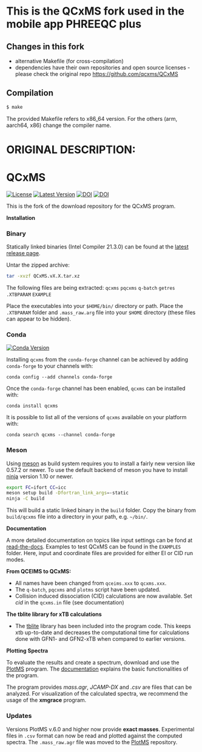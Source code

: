# This is the QCxMS fork used in the mobile app PHREEQC plus

## Changes in this fork

* alternative Makefile (for cross-compilation)
* dependencies have their own repositories and open source licenses - please check the original repo https://github.com/qcxms/QCxMS

## Compilation

```bash
$ make
```

The provided Makefile refers to x86_64 version. For the others (arm, aarch64, x86) change the compiler name. 

# ORIGINAL DESCRIPTION:

# QCxMS
[![License](https://img.shields.io/github/license/qcxms/qcxms)](https://github.com/grimme-lab/xtb/blob/main/COPYING)
[![Latest Version](https://img.shields.io/github/v/release/qcxms/qcxms)](https://github.com/qcxms/QCxMS/releases/latest)
[![DOI](https://img.shields.io/badge/DOI-10.1002%2Fanie.201300158%20-blue)](https://doi.org/10.1002/anie.201300158) [![DOI](https://img.shields.io/badge/DOI-10.1021%2Facsomega.9b02011%20-blue)](https://doi.org/10.1021/acsomega.9b02011)

This is the fork of the download repository for the QCxMS program. 

**Installation**

### Binary 

Statically linked binaries (Intel Compiler 21.3.0) can be found at the [latest release page](https://github.com/qcxms/QCxMS/releases/latest).

Untar the zipped archive:

```bash
tar -xvzf QCxMS.vX.X.tar.xz
```

The following files are being extracted: `qcxms` `pqcxms` `q-batch` `getres` `.XTBPARAM` `EXAMPLE`

Place the executables into your ``$HOME/bin/`` directory or path. Place the `.XTBPARAM` folder and `.mass_raw.arg` file into your `$HOME` directory (these files can appear to be hidden). 

### Conda

[![Conda Version](https://img.shields.io/conda/vn/conda-forge/qcxms.svg)](https://anaconda.org/conda-forge/qcxms)

Installing `qcxms` from the `conda-forge` channel can be achieved by adding `conda-forge` to your channels with:

```
conda config --add channels conda-forge
```

Once the `conda-forge` channel has been enabled, `qcxms` can be installed with:

```
conda install qcxms
```

It is possible to list all of the versions of `qcxms` available on your platform with:

```
conda search qcxms --channel conda-forge
```


### Meson

Using [meson](https://mesonbuild.com/) as build system requires you to install a fairly new version like 0.57.2 or newer.
To use the default backend of meson you have to install [ninja](https://ninja-build.org/) version 1.10 or newer.

```bash
export FC=ifort CC=icc
meson setup build -Dfortran_link_args=-static
ninja -C build 
```

This will build a static linked binary in the ``build`` folder. Copy the binary from ``build/qcxms`` file into a directory in your path, e.g. ``~/bin/``.


**Documentation**

A more detailed documentation on topics like input settings can be fond at [read-the-docs](https://xtb-docs.readthedocs.io/en/latest/qcxms_doc/qcxms.html). 
Examples to test QCxMS can be found in the `EXAMPLES` folder. Here, input and coordinate files are provided for either EI or CID run modes. 


**From QCEIMS to QCxMS:**
- All names have been changed from `qceims.xxx` to `qcxms.xxx`.
- The `q-batch`, `pqcxms` and `plotms` script have been updated.
- Collision induced dissociation (CID) calculations are now available. Set *cid* in the `qcxms.in` file (see
  documentation) 

**The tblite library for xTB calculations**
- The [tblite](https://github.com/awvwgk/tblite) library has been included into the program code. This keeps xtb up-to-date and decreases the computational time for calculations done with GFN1- and GFN2-xTB when compared to earlier versions. 


**Plotting Spectra**

To evaluate the results and create a spectrum, download and use the [PlotMS](https://github.com/qcxms/PlotMS) program. 
The [documentation](https://xtb-docs.readthedocs.io/en/latest/qcxms_doc/qcxms_plot.html) explains the basic
functionalities of the program. 

The program provides *mass.agr*, *JCAMP-DX* and *.csv* are files that can be analyzed. 
For visualization of the calculated spectra, we recommend the usage of the **xmgrace** program. 

### Updates

Versions PlotMS v.6.0 and higher now provide **exact masses**.
Experimental files in `.csv` format can now be read and plotted against the computed spectra.
The `.mass_raw.agr` file was moved to the [PlotMS](https://github.com/qcxms/PlotMS) repository. 

